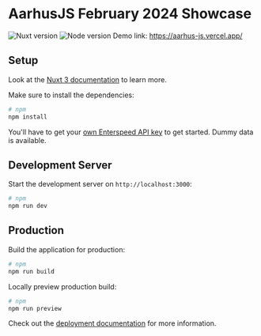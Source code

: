 # AarhusJS February 2024 Showcase
![Nuxt version](https://img.shields.io/badge/Nuxt%20version-3.10.2-00DC82)
![Node version](https://img.shields.io/badge/Node%20version-20.11.0-026E00)
Demo link: https://aarhus-js.vercel.app/

## Setup

Look at the [Nuxt 3 documentation](https://nuxt.com/docs/getting-started/introduction) to learn more.

Make sure to install the dependencies:

```bash
# npm
npm install
```

You'll have to get your [own Enterspeed API key](https://app.enterspeed.com/signup) to get started.
Dummy data is available.

## Development Server

Start the development server on `http://localhost:3000`:

```bash
# npm
npm run dev
```

## Production

Build the application for production:

```bash
# npm
npm run build
```

Locally preview production build:

```bash
# npm
npm run preview
```

Check out the [deployment documentation](https://nuxt.com/docs/getting-started/deployment) for more information.
